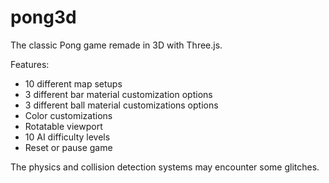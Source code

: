 # pong3d
The classic Pong game remade in 3D with Three.js.

Features:
- 10 different map setups
- 3 different bar material customization options
- 3 different ball material customizations options
- Color customizations
- Rotatable viewport
- 10 AI difficulty levels
- Reset or pause game

The physics and collision detection systems may encounter some glitches.
